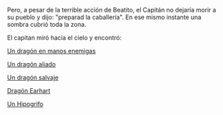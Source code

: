 Pero, a pesar de la terrible acción de Beatito, el Capitán no
dejaría morir a su pueblo y dijo: "preparad la caballería".
En ese mismo instante una sombra cubrió toda la zona.

El capitan miró hacia el cielo y encontró:

[Un dragón en manos enemigas](dragon_malvado/dragon_malvado.md)

[Un dragón aliado](dragon_aliado/dragon_aliado.md)

[Un dragón salvaje](dragon_salvaje/dragon_salvaje.md)

[Dragón Earhart](../dragon/dragon.md)

[Un Hipogrifo](hipogrifo/hipogrifo.md)

